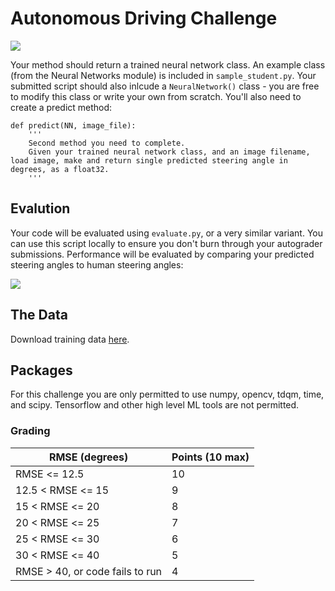# Autonomous Driving Challenge

![](videos/images_and_angles.gif)



 Your method should return a trained neural network class. An example class (from the Neural Networks module) is included in `sample_student.py`. Your submitted script should also inlcude a `NeuralNetwork()` class - you are free to modify this class or write your own from scratch. You'll also need to create a predict method:


````
def predict(NN, image_file):
    '''
    Second method you need to complete. 
    Given your trained neural network class, and an image filename, load image, make and return single predicted steering angle in degrees, as a float32. 
    '''
````

## Evalution 
Your code will be evaluated using `evaluate.py`, or a very similar variant. You can use this script locally to ensure you don't burn through your autograder submissions. Performance will be evaluated by comparing your predicted steering angles to human steering angles:

![](RMSE_Equation-01.png)


## The Data
Download training data [here](http://www.welchlabs.io/unccv/autonomous_driving/data/training.zip). 

## Packages
For this challenge you are only permitted to use numpy, opencv, tdqm, time, and scipy. Tensorflow and other high level ML tools are not permitted.

### Grading 

| RMSE (degrees)   | Points (10 max)  | 
| ------------- | ------------- | 
| RMSE <= 12.5     | 10  | 
| 12.5 < RMSE <= 15 | 9  |  
| 15 < RMSE <= 20 | 8  |   
| 20 < RMSE <= 25 | 7  |   
| 25 < RMSE <= 30 | 6  |   
| 30 < RMSE <= 40 | 5  |  
| RMSE > 40, or code fails to run | 4  |  






